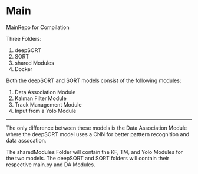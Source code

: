 # Main
MainRepo for Compilation

Three Folders:
1) deepSORT
2) SORT
3) shared Modules
4) Docker

Both the deepSORT and SORT models consist of the following modules:
1) Data Association Module
2) Kalman Filter Module
3) Track Management Module
4) Input from a Yolo Module
-----------------------------------------------------
The only difference between these models is the Data Association Module where the deepSORT model uses a CNN for better patttern recognition and data assocation.

The sharedModules Folder will contain the KF, TM, and Yolo Modules for the two models.
The deepSORT and SORT folders will contain their respective main.py and DA Modules.
